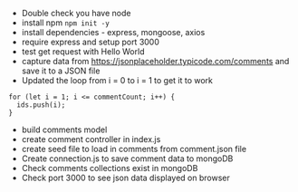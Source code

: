 - Double check you have node
- install npm `npm init -y`
- install dependencies - express, mongoose, axios
- require express and setup port 3000
- test get request with Hello World
- capture data from https://jsonplaceholder.typicode.com/comments and save it to a JSON file
- Updated the loop from i = 0 to i = 1 to get it to work

```
for (let i = 1; i <= commentCount; i++) {
  ids.push(i);
}
```

- build comments model
- create comment controller in index.js
- create seed file to load in comments from comment.json file
- Create connection.js to save comment data to mongoDB
- Check comments collections exist in mongoDB
- Check port 3000 to see json data displayed on browser

